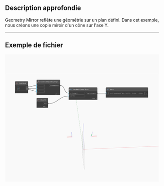 ## Description approfondie
Geometry Mirror reflète une géométrie sur un plan défini. Dans cet exemple, nous créons une copie miroir d'un cône sur l'axe Y.
___
## Exemple de fichier

![Mirror](./Autodesk.DesignScript.Geometry.CoordinateSystem.Mirror_img.jpg)

